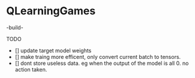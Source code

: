 # QLearningGames

-build-

TODO 
- [] update target model weights
- [] make traing more efficent, only convert current batch to tensors.
- [] dont store useless data. eg when the output of the model is all 0. no action taken.
